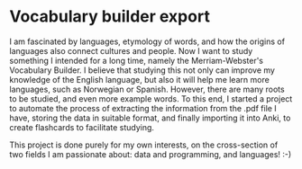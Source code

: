 # Vocabulary builder export

I am fascinated by languages, etymology of words, and how the origins of languages also connect cultures and people. Now I want to study something I intended for a long time, namely the Merriam-Webster's Vocabulary Builder. I believe that studying this not only can improve my knowledge of the English language, but also it will help me learn more languages, such as Norwegian or Spanish. However, there are many roots to be studied, and even more example words. To this end, I started a project to automate the process of extracting the information from the .pdf file I have, storing the data in suitable format, and finally importing it into Anki, to create flashcards to facilitate studying.

This project is done purely for my own interests, on the cross-section of two fields I am passionate about: data and programming, and languages! :-)
